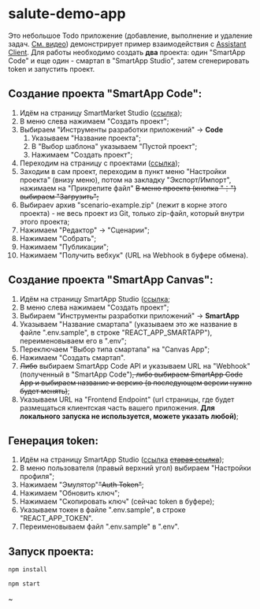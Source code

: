 # salute-demo-app

Это небольшое Todo приложение (добавление, выполнение и удаление задач. [См. видео](https://youtu.be/P-o2rwHhARo)) демонстрирует пример взаимодействия с [Assistant Client](https://github.com/sberdevices/assistant-client). Для работы необходимо создать **два** проекта: один "SmartApp Code" и еще один - смартап в "SmartApp Studio", затем сгенерировать token и запустить проект.

## Создание проекта "SmartApp Code":

1. Идём на страницу SmartMarket Studio ([ссылка](https://developers.sber.ru/studio/));
1. В меню слева нажимаем "Создать проект";
1. Выбираем "Инструменты разработки приложений" -> **Code**
    1. Указываем "Название проекта";
    1. В "Выбор шаблона" указываем "Пустой проект";
    1. Нажимаем "Создать проект";
1. Переходим на страницу с проектами ([ссылка](https://smartapp-code.sberdevices.ru/));
1. Заходим в сам проект, переходим в пункт меню "Настройки проекта" (внизу меню), потом на закладку "Экспорт/Импорт", нажимаем на "Прикрепите файл" ~~В меню проекта (кнопка "⋮") выбираем "Загрузить";~~
1. Выбираеv архив "scenario-example.zip" (лежит в корне этого проекта) -  не весь проект из Git, только zip-файл, который внутри этого проекта;
1. Нажимаем "Редактор" -> "Сценарии";
1. Нажимаем "Собрать";
1. Нажимаем "Публикации";
1. Нажимаем "Получить вебхук" (URL на Webhook в буфере обмена).

## Создание проекта "SmartApp Canvas":

1. Идём на страницу SmartApp Studio ([ссылка](https://developers.sber.ru/studio/);
1. В меню слева нажимаем "Создать проект";
1. Выбираем "Инструменты разработки приложений" -> **SmartApp**
1. Указываем "Название смартапа" (указываем это же название в файле ".env.sample", в строке "REACT_APP_SMARTAPP"),  переименовываем его в ".env";
1. Переключаем "Выбор типа смартапа" на "Canvas App";
1. Нажимаем "Создать смартап".
1. ~~Либо~~ выбираем SmartApp Code API  и указываем URL на "Webhook" (полученный в "SmartApp Code")~~, либо выбираем SmartApp Code App и выбираем название и версию (в последующем версии нужно будет менять)~~;
1. Указываем URL на "Frontend Endpoint" (url страницы, где будет размещаться клиентская часть вашего приложения. **Для локального запуска не используется, можете указать любой)**;

## Генерация token:

1. Идём на страницу SmartApp Studio ([ссылка](https://developers.sber.ru/studio/) ~~[старая ссылка](https://smartapp-studio.sberdevices.ru/)~~);
1. В меню пользователя (правый верхний угол) выбираем "Настройки профиля";
1. Нажимаем "Эмулятор"~~"Auth Token"~~;
1. Нажимаем "Обновить ключ";
1. Нажимаем "Скопировать ключ" (сейчас token в буфере);
1. Указываем токен в файле ".env.sample", в строке "REACT_APP_TOKEN".
1. Переименовываем файл ".env.sample" в ".env".

## Запуск проекта:

```bash
npm install

npm start
```
~
